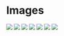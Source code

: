 # Images

![](./images/Screenshot%202025-03-31%20at%205.53.42 PM.png)
![](./images/Screenshot%202025-03-31%20at%205.54.06 PM.png)
![](./images/Screenshot%202025-03-31%20at%205.54.49 PM.png)
![](./images/Screenshot%202025-03-31%20at%205.56.29 PM.png)
![](./images/Screenshot%202025-03-31%20at%205.57.13 PM.png)
![](./images/Screenshot%202025-03-31%20at%206.00.33 PM.png)
![](./images/Screenshot%202025-03-31%20at%206.08.38 PM.png)

